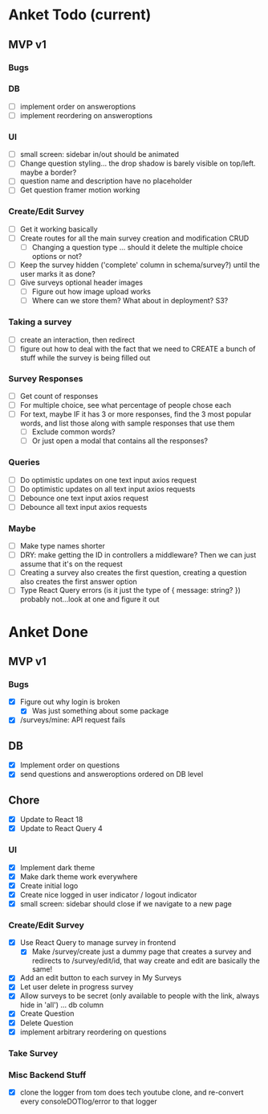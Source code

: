 # Anket Todo (current)
## MVP v1
### Bugs
### DB
- [ ] implement order on answeroptions
- [ ] implement reordering on answeroptions
### UI
- [ ] small screen: sidebar in/out should be animated
- [ ] Change question styling... the drop shadow is barely visible on top/left. maybe a border?
- [ ] question name and description have no placeholder
- [ ] Get question framer motion working
### Create/Edit Survey
- [ ] Get it working basically
- [ ] Create routes for all the main survey creation and modification CRUD
  - [ ] Changing a question type ... should it delete the multiple choice options or not?
- [ ] Keep the survey hidden ('complete' column in schema/survey?) until the user marks it as done?
- [ ] Give surveys optional header images
  - [ ] Figure out how image upload works
  - [ ] Where can we store them? What about in deployment? S3?
### Taking a survey
- [ ] create an interaction, then redirect
- [ ] figure out how to deal with the fact that we need to CREATE a bunch of stuff while the survey is being filled out
### Survey Responses
- [ ] Get count of responses
- [ ] For multiple choice, see what percentage of people chose each
- [ ] For text, maybe IF it has 3 or more responses, find the 3 most popular words, and list those along with sample responses that use them
  - [ ] Exclude common words?
  - [ ] Or just open a modal that contains all the responses?
### Queries
- [ ] Do optimistic updates on one text input axios request
- [ ] Do optimistic updates on all text input axios requests
- [ ] Debounce one text input axios request
- [ ] Debounce all text input axios requests
### Maybe
- [ ] Make type names shorter
- [ ] DRY: make getting the ID in controllers a middleware? Then we can just assume that it's on the request
- [ ] Creating a survey also creates the first question, creating a question also creates the first answer option
- [ ] Type React Query errors (is it just the type of { message: string? }) probably not...look at one and figure it out

# Anket Done
## MVP v1
### Bugs
- [x] Figure out why login is broken
  - [x] Was just something about some package
- [x] /surveys/mine: API request fails 
## DB
- [x] Implement order on questions
- [x] send questions and answeroptions ordered on DB level
## Chore
- [x] Update to React 18
- [x] Update to React Query 4
### UI
- [x] Implement dark theme
- [x] Make dark theme work everywhere
- [x] Create initial logo
- [x] Create nice logged in user indicator / logout indicator
- [x] small screen: sidebar should close if we navigate to a new page
### Create/Edit Survey
- [x] Use React Query to manage survey in frontend
  - [x] Make /survey/create just a dummy page that creates a survey and redirects to /survey/edit/id, that way create and edit are basically the same!
- [x] Add an edit button to each survey in My Surveys
- [x] Let user delete in progress survey
- [x] Allow surveys to be secret (only available to people with the link, always hide in 'all') ... db column
- [x] Create Question
- [x] Delete Question
- [x] implement arbitrary reordering on questions

### Take Survey
### Misc Backend Stuff
- [x] clone the logger from tom does tech youtube clone, and re-convert every consoleDOTlog/error to that logger
